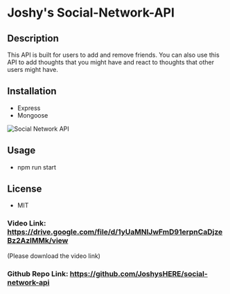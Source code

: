 # Joshy's Social-Network-API

## Description
This API is built for users to add and remove friends. You can also use this API to add thoughts that you might have and react to thoughts that other users might have.
## Installation
- Express
- Mongoose


![Social Network API](https://github.com/JoshysHERE/social-network-api/assets/141682993/87ca0bd1-7c39-44c1-bcde-2278cb89b471)

## Usage
- npm run start
## License
- MIT
### Video Link: https://drive.google.com/file/d/1yUaMNlJwFmD91erpnCaDjzeBz2AzlMMk/view 
(Please download the video link)

### Github Repo Link: https://github.com/JoshysHERE/social-network-api